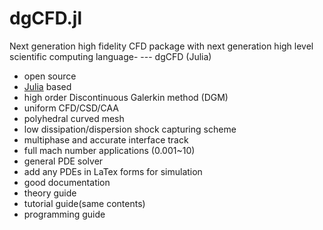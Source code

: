 # dgCFD.jl
Next generation high fidelity CFD package with next generation high level scientific computing language- --- dgCFD (Julia) 

- open source
- [Julia](http://julialang.org/) based
- high order Discontinuous Galerkin method (DGM) 
- uniform CFD/CSD/CAA
- polyhedral curved mesh
- low dissipation/dispersion shock capturing scheme
- multiphase and accurate interface track
- full mach number applications (0.001~10)
- general PDE solver
- add any PDEs in LaTex forms for simulation
- good documentation
- theory guide
- tutorial guide(same contents)
- programming guide
